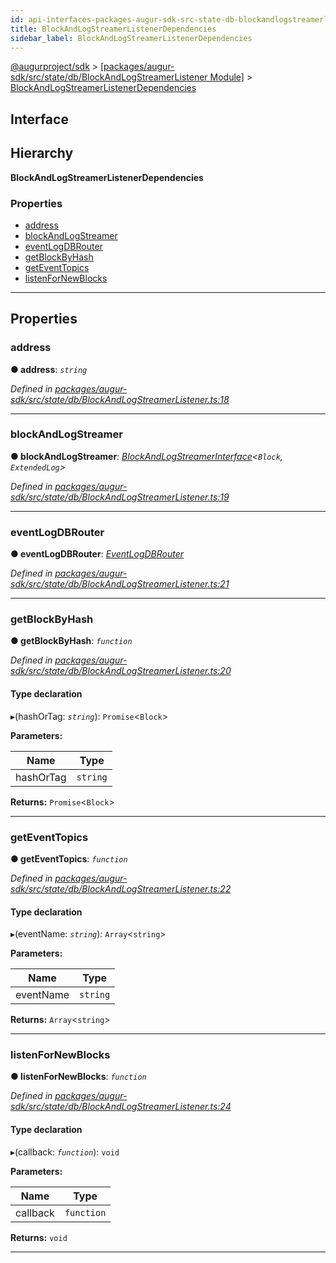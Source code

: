```yaml
---
id: api-interfaces-packages-augur-sdk-src-state-db-blockandlogstreamerlistener-blockandlogstreamerlistenerdependencies
title: BlockAndLogStreamerListenerDependencies
sidebar_label: BlockAndLogStreamerListenerDependencies
---
```


[@augurproject/sdk](api-readme.md) > [[packages/augur-sdk/src/state/db/BlockAndLogStreamerListener Module]](api-modules-packages-augur-sdk-src-state-db-blockandlogstreamerlistener-module.md) > [BlockAndLogStreamerListenerDependencies](api-interfaces-packages-augur-sdk-src-state-db-blockandlogstreamerlistener-blockandlogstreamerlistenerdependencies.md)

## Interface

## Hierarchy

**BlockAndLogStreamerListenerDependencies**

### Properties

* [address](api-interfaces-packages-augur-sdk-src-state-db-blockandlogstreamerlistener-blockandlogstreamerlistenerdependencies.md#address)
* [blockAndLogStreamer](api-interfaces-packages-augur-sdk-src-state-db-blockandlogstreamerlistener-blockandlogstreamerlistenerdependencies.md#blockandlogstreamer)
* [eventLogDBRouter](api-interfaces-packages-augur-sdk-src-state-db-blockandlogstreamerlistener-blockandlogstreamerlistenerdependencies.md#eventlogdbrouter)
* [getBlockByHash](api-interfaces-packages-augur-sdk-src-state-db-blockandlogstreamerlistener-blockandlogstreamerlistenerdependencies.md#getblockbyhash)
* [getEventTopics](api-interfaces-packages-augur-sdk-src-state-db-blockandlogstreamerlistener-blockandlogstreamerlistenerdependencies.md#geteventtopics)
* [listenForNewBlocks](api-interfaces-packages-augur-sdk-src-state-db-blockandlogstreamerlistener-blockandlogstreamerlistenerdependencies.md#listenfornewblocks)

---

## Properties

<a id="address"></a>

###  address

**● address**: *`string`*

*Defined in [packages/augur-sdk/src/state/db/BlockAndLogStreamerListener.ts:18](https://github.com/AugurProject/augur/blob/b4365d6894/packages/augur-sdk/src/state/db/BlockAndLogStreamerListener.ts#L18)*

___
<a id="blockandlogstreamer"></a>

###  blockAndLogStreamer

**● blockAndLogStreamer**: *[BlockAndLogStreamerInterface](api-interfaces-packages-augur-sdk-src-state-db-blockandlogstreamerlistener-blockandlogstreamerinterface.md)<`Block`, `ExtendedLog`>*

*Defined in [packages/augur-sdk/src/state/db/BlockAndLogStreamerListener.ts:19](https://github.com/AugurProject/augur/blob/b4365d6894/packages/augur-sdk/src/state/db/BlockAndLogStreamerListener.ts#L19)*

___
<a id="eventlogdbrouter"></a>

###  eventLogDBRouter

**● eventLogDBRouter**: *[EventLogDBRouter](api-classes-packages-augur-sdk-src-state-db-eventlogdbrouter-eventlogdbrouter.md)*

*Defined in [packages/augur-sdk/src/state/db/BlockAndLogStreamerListener.ts:21](https://github.com/AugurProject/augur/blob/b4365d6894/packages/augur-sdk/src/state/db/BlockAndLogStreamerListener.ts#L21)*

___
<a id="getblockbyhash"></a>

###  getBlockByHash

**● getBlockByHash**: *`function`*

*Defined in [packages/augur-sdk/src/state/db/BlockAndLogStreamerListener.ts:20](https://github.com/AugurProject/augur/blob/b4365d6894/packages/augur-sdk/src/state/db/BlockAndLogStreamerListener.ts#L20)*

#### Type declaration
▸(hashOrTag: *`string`*): `Promise`<`Block`>

**Parameters:**

| Name | Type |
| ------ | ------ |
| hashOrTag | `string` |

**Returns:** `Promise`<`Block`>

___
<a id="geteventtopics"></a>

###  getEventTopics

**● getEventTopics**: *`function`*

*Defined in [packages/augur-sdk/src/state/db/BlockAndLogStreamerListener.ts:22](https://github.com/AugurProject/augur/blob/b4365d6894/packages/augur-sdk/src/state/db/BlockAndLogStreamerListener.ts#L22)*

#### Type declaration
▸(eventName: *`string`*): `Array`<`string`>

**Parameters:**

| Name | Type |
| ------ | ------ |
| eventName | `string` |

**Returns:** `Array`<`string`>

___
<a id="listenfornewblocks"></a>

###  listenForNewBlocks

**● listenForNewBlocks**: *`function`*

*Defined in [packages/augur-sdk/src/state/db/BlockAndLogStreamerListener.ts:24](https://github.com/AugurProject/augur/blob/b4365d6894/packages/augur-sdk/src/state/db/BlockAndLogStreamerListener.ts#L24)*

#### Type declaration
▸(callback: *`function`*): `void`

**Parameters:**

| Name | Type |
| ------ | ------ |
| callback | `function` |

**Returns:** `void`

___

